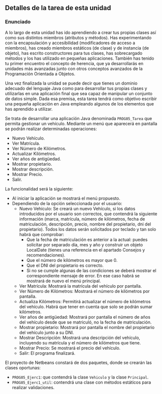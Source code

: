 ## Detalles de la tarea de esta unidad

### Enunciado

A lo largo de esta unidad has ido aprendiendo a crear tus propias clases así como sus distintos miembros (atributos y métodos). Has experimentando con la encapsulación y accesibilidad (modificadores de acceso a miembros), has creado miembros estáticos (de clase) y de instancia (de objeto), has escrito constructores para tus clases, has sobrecargado métodos y los has utilizado en pequeñas aplicaciones. También has tenido tu primer encuentro el concepto de herencia, que ya desarrollarás en unidades más avanzadas junto con otros conceptos avanzados de la Programación Orientada a Objetos.

Una vez finalizada la unidad se puede decir que tienes un dominio adecuado del lenguaje Java como para desarrollar tus propias clases y utilizarlas en una aplicación final que sea capaz de manipular un conjunto de datos simple. Dada esa premisa, esta tarea tendrá como objetivo escribir una pequeña aplicación en Java empleando algunos de los elementos que has aprendido a utilizar.

Se trata de desarrollar una aplicación Java denominada `PROG05_Tarea` que permita gestionar un vehículo.  Mediante un menú que aparecerá en pantalla se podrán realizar determinadas operaciones:

- Nuevo Vehículo.
- Ver Matrícula.
- Ver Número de Kilómetros.
- Actualizar Kilómetros.
- Ver años de antigüedad.
- Mostrar propietario.
- Mostrar descripción.
- Mostrar Precio.
- Salir.

La funcionalidad será la siguiente:

- Al iniciar la aplicación se mostrará el menú propuesto.
- Dependiendo de la opción seleccionada por el usuario:
    - Nuevo Vehículo: Se creará un nuevo Vehículo, si los datos introducidos por el usuario son correctos, que contendrá la siguiente información (marca, matrícula, número de kilómetros, fecha de matriculación, descripción, precio, nombre del propietario, dni del propietario). Todos los datos serán solicitados por teclado y tan solo habrá que comprobar:
        - Que la fecha de matriculación es anterior a la actual: puedes solicitar por separado día, mes y año y construir un objeto LocalDate (tienes una referencia en el apartado Consejos y recomendaciones).
        - Que el número de kilómetros es mayor que 0.
        - Que el DNI del propietario es correcto.
        - Si no se cumple algunas de las condiciones se deberá mostrar el correspondiente mensaje de error. En ese caso habrá se mostrará de nuevo el menú principal.
    - Ver Matrícula: Mostrará la matrícula del vehículo por pantalla.
    - Ver Número de Kilómetros: Mostrará el número de kilómetros por pantalla.
    - Actualiza Kilómetros: Permitirá actualizar el número de kilómetros del vehículo. Habrá que tener en cuenta que solo se podrán sumar kilómetros.
    - Ver años de antigüedad: Mostrará por pantalla el número de años del vehículo desde que se matriculó, no la fecha de matriculación.
    - Mostrar propietario: Mostrará por pantalla el nombre del propietario del vehículo junto a su DNI.
    - Mostrar Descripción: Mostrará una descripción del vehículo, incluyendo su matrícula y el número de kilómetros que tiene.
    - Mostrar Precio: Se mostrará el precio del vehículo.
    - Salir: El programa finalizará.

El proyecto de Netbeans constará de dos paquetes, donde se crearán las clases oportunas:

- `PROG05_Ejerc1`: que contendrá la clase `Vehiculo` y la clase `Principal`.
- `PROG05_Ejerc1_util`: contendrá una clase con métodos estáticos para realizar validaciones.

